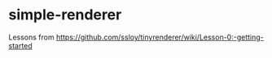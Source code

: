 # simple-renderer
Lessons from https://github.com/ssloy/tinyrenderer/wiki/Lesson-0:-getting-started
